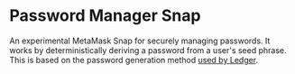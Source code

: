 # Password Manager Snap

An experimental MetaMask Snap for securely managing passwords. It works by deterministically
deriving a password from a user's seed phrase. This is based on the password generation method
[used by Ledger](https://github.com/LedgerHQ/app-passwords).
